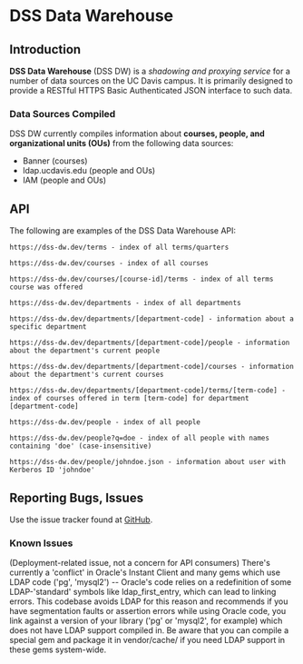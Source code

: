 # DSS Data Warehouse

## Introduction
**DSS Data Warehouse** (DSS DW) is a *shadowing and proxying service* for a number of data sources on the UC Davis campus. It is primarily designed to provide a RESTful HTTPS Basic Authenticated JSON interface to such data.

### Data Sources Compiled
DSS DW currently compiles information about **courses, people, and organizational units (OUs)** from the following data sources:

* Banner (courses)
* ldap.ucdavis.edu (people and OUs)
* IAM (people and OUs)

## API
The following are examples of the DSS Data Warehouse API:

    https://dss-dw.dev/terms - index of all terms/quarters
    
    https://dss-dw.dev/courses - index of all courses
    
    https://dss-dw.dev/courses/[course-id]/terms - index of all terms course was offered
    
    https://dss-dw.dev/departments - index of all departments
    
    https://dss-dw.dev/departments/[department-code] - information about a specific department
    
    https://dss-dw.dev/departments/[department-code]/people - information about the department's current people
    
    https://dss-dw.dev/departments/[department-code]/courses - information about the department's current courses
    
    https://dss-dw.dev/departments/[department-code]/terms/[term-code] - index of courses offered in term [term-code] for department [department-code]
    
    https://dss-dw.dev/people - index of all people
    
    https://dss-dw.dev/people?q=doe - index of all people with names containing 'doe' (case-insensitive)
    
    https://dss-dw.dev/people/johndoe.json - information about user with Kerberos ID 'johndoe'

## Reporting Bugs, Issues
Use the issue tracker found at [GitHub](https://github.com/cthielen/dss-dw/issues).

### Known Issues
(Deployment-related issue, not a concern for API consumers)
There's currently a 'conflict' in Oracle's Instant Client and many gems which use LDAP code ('pg', 'mysql2') -- Oracle's code relies on a redefinition of some LDAP-'standard' symbols like ldap_first_entry, which can lead to linking errors. This codebase avoids LDAP for this reason and recommends if you have segmentation faults or assertion errors while using Oracle code, you link against a version of your library ('pg' or 'mysql2', for example) which does not have LDAP support compiled in. Be aware that you can compile a special gem and package it in vendor/cache/ if you need LDAP support in these gems system-wide.
